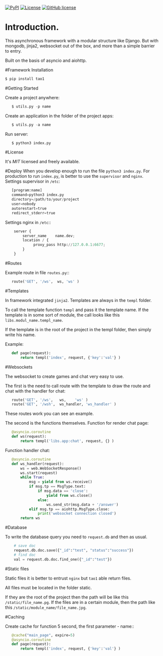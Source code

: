 

[![PyPI](https://img.shields.io/pypi/0.2.0/nine.svg?style=plastic)](https://pypi.python.org/pypi/tao1/0.1.8.9)
[![License](https://img.shields.io/badge/license-MIT-orange.svg?style=plastic)](http://opensource.org/licenses/MIT)
[![GitHub license](https://img.shields.io/github/license/mashape/apistatus.svg?style=plastic)](http://opensource.org/licenses/MIT)


# Introduction.
This asynchronous framework with a modular structure like Django. But with mongodb, jinja2, websocket out of the box, 
and more than a simple barrier to entry. 

Built on the basis of asyncio and aiohttp.

#Framework Installation
```python
$ pip install tao1
```
#Getting Started

Create a project anywhere:
```python
   $ utils.py -p name
```
Create an application in the folder of the project apps:
```python
   $ utils.py -a name
```   
Run server:
```python
   $ python3 index.py
```   
#License

It's *MIT* licensed and freely available.

#Deploy
When you develop enough to run the file `python3 index.py`.
For production to run `index.py`, is better to use the `supervisor` and `nginx`.
Settings supervisor in `/etc`:
```python
   [program:name]
   command=python3 index.py
   directory=/path/to/your/project
   user=nobody
   autorestart=true
   redirect_stderr=true
```
Settings nginx in `/etc`::
```python
    server {
        server_name    name.dev;
        location / {
             proxy_pass http://127.0.0.1:6677;
        }
    }
```

#Routes

Example route in file `routes.py`::
```python
   route('GET', '/ws',  ws,	'ws' )
```   
#Templates

In framework integrated `jinja2`. Templates are always in the `templ` folder.

To call the template function `templ` and pass it the template name. If the template is in some sort of module,
the call looks like this `libs.modul_name.templ_name`.

If the template is in the root of the project in the templ folder, then simply write his name.

Example:
```python
   def page(request):
       return templ('index', request, {'key':'val'} )
```

#Websockets

The websocket to create games and chat very easy to use.

The first is the need to call route with the template to draw the route and chat with the handler for chat:

```python
   route('GET', '/ws',   ws,    'ws' )
   route('GET', '/wsh',  ws_handler, 'ws_handler' )
```
These routes work you can see an example.

The second is the functions themselves.
Function for render chat page:
```python
   @asyncio.coroutine
   def ws(request):
       return templ('libs.app:chat', request, {} )
```
Function handler chat:

```python
   @asyncio.coroutine
   def ws_handler(request):
       ws = web.WebSocketResponse()
       ws.start(request)
       while True:
           msg = yield from ws.receive()
           if msg.tp == MsgType.text:
               if msg.data == 'close':
                   yield from ws.close()
               else:
                   ws.send_str(msg.data + '/answer')
           elif msg.tp == aiohttp.MsgType.close:
               print('websocket connection closed')
       return ws
```

#Database

To write the database query you need to `request.db`
and then as usual.

```python
    # save doc
    request.db.doc.save({"_id":"test", "status":"success"})
    # find doc
    val = request.db.doc.find_one({"_id":"test"})
```

#Static files

 Static files it is better to entrust `nginx` but `tao1` able return files.

 All files must be located in the folder static.

 If they are the root of the project then the path will be like this `/static/file_name.pg`.
 If the files are in a certain module, then the path like this `/static/module_name/file_name.jpg`.

#Caching

Create cache for function 5 second, the first parameter - name::
```python
   @cache("main_page", expire=5)
   @asyncio.coroutine
   def page(request):
       return templ('index', request, {'key':'val'} )
```
